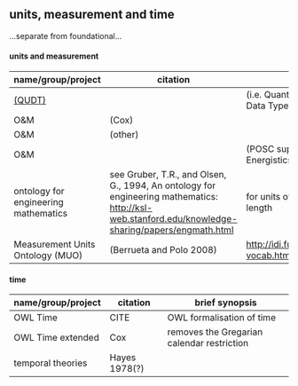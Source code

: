 ## units, measurement and time
...separate from foundational...

#### units and measurement
| name/group/project      | citation | brief synopsis                                       |
| ----------------        | -------- | ---------------------------------------------------- |
| [(QUDT)](http://www.qudt.org/) |  | (i.e. Quantities, Units, Dimensions and Data Types Ontologies) |
| O&M | (Cox) | |
| O&M | (other) | |
| O&M |  | (POSC supported...or maybe it was Energistics...check notes) |
| ontology for engineering mathematics | see Gruber, T.R., and Olsen, G., 1994, An ontology for engineering mathematics: http://ksl-web.stanford.edu/knowledge-sharing/papers/engmath.html | for units of measurements, time, and length |
| Measurement Units Ontology (MUO) | (Berrueta and Polo 2008) | http://idi.fundacionctic.org/muo/muo-vocab.html |

#### time
| name/group/project      | citation | brief synopsis                                       |
| ----------------        | -------- | ---------------------------------------------------- |
| OWL Time | CITE | OWL formalisation of time  |
| OWL Time extended | Cox | removes the Gregarian calendar restriction |
| temporal theories | Hayes 1978(?) |  |
